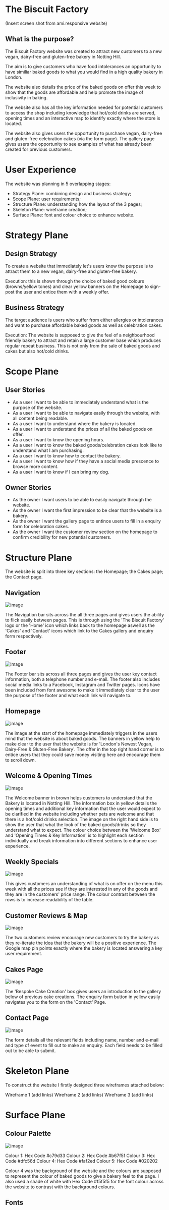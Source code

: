 <h1> The Biscuit Factory </h1>

(Insert screen shot from ami.responsive website)

<h2> What is the purpose? </h2>
The Biscuit Factory website was created to attract new customers to a new vegan, dairy-free and gluten-free bakery in Notting Hill.

The aim is to give customers who have food intolerances an opportunity to have similiar baked goods to what you would find in a high quality bakery in 
London. 

The website also details the price of the baked goods on offer this week to show that the goods are affordable and help promote the image of inclusivity in baking. 

The website also has all the key information needed for potential customers to access the shop including knowledge that hot/cold drinks are served, opening times and an interactive map to identify exactly where the store is located.

The website also gives users the opportunity to purchase vegan, dairy-free and gluten-free celebration cakes (via the form page). The gallery page gives users the opportunity to see examples of what has already been created for previous customers.

<h1> User Experience </h1>
The website was planning in 5 overlapping stages:

<ul>
  <li> Strategy Plane: combining design and business strategy; </li>
  <li> Scope Plane: user requirements; </li>
  <li> Structure Plane: understanding how the layout of the 3 pages; </li>
  <li> Skeleton Plane: wireframe creation; </li>
  <li> Surface Plane: font and colour choice to enhance website. </li>
 </ul>
  
<h1> Strategy Plane </h1>
 
<h2> Design Strategy </h2>
To create a website that immediately let's users know the purpose is to attract them to a  new vegan, dairy-free and gluten-free bakery.
 
Execution: this is shown through the choice of baked good colours (browns/yellow tones) and clear yellow banners on the Homepage to sign-post the user and entice them with a weekly offer.

<h2> Business Strategy </h2>
The target audience is users who suffer from either allergies or intolerances and want to purchase affordable baked goods as well as celebration cakes. 
 
Execution: The website is supposed to give the feel of a neighbourhood friendly bakery to attract and retain a large customer base which produces regular repeat business. This is not only from the sale of baked goods and cakes but also hot/cold drinks.
 
<h1> Scope Plane </h1>

<h2> User Stories </h2>
<ul>
  <li> As a user I want to be able to immediately understand what is the purpose of the website. </li>
  <li> As a user I want to be able to navigate easily through the website, with all content being readable. </li>
  <li> As a user I want to understand where the bakery is located.</li>
  <li> As a user I want to understand the prices of all the baked goods on offer. </li>
  <li> As a user I want to know the opening hours. </li>
  <li> As a user I want to know the baked goods/celebration cakes look like to understand what I am purchasing. </li>
  <li> As a user I want to know how to contact the bakery. </li>
  <li> As a user I want to know how if they have a social media prescence to browse more content. </li>
  <li> As a user I want to know if I can bring my dog. </li>
 </ul>
 
 <h2> Owner Stories </h2>
<ul>
  <li> As the owner I want users to be able to easily navigate through the website. </li>
  <li> As the owner I want the first impression to be clear that the website is a bakery. </li>
  <li> As the owner I want the gallery page to entince users to fill in a enquiry form for celebration cakes.</li>
  <li> As the owner I want the customer review section on the homepage to confirm credibility for new potential customers.</li>
</ul>
 
 
<h1> Structure Plane </h1>

The website is split into three key sections: the Homepage; the Cakes page; the Contact page.

<h2> Navigation </h2>

![image](https://user-images.githubusercontent.com/122119585/215325637-238c2c12-c142-4ddf-aeae-61f41edd3826.png)

The Navigation bar sits across the all three pages and gives users the ability to flick easily between pages. This is through using the 'The Biscuit Factory' logo or the 'Home' icon which links back to the homepage aswell as the 'Cakes' and 'Contact' icons which link to the Cakes gallery and enquiry form respectively.

<h2> Footer </h2>

![image](https://user-images.githubusercontent.com/122119585/215328732-1ef9484d-6fb9-4057-9436-83032430c507.png)

The Footer bar sits across all three pages and gives the user key contact information, both a telephone number and e-mail. The footer also includes social media links to a Facebook, Instagram and Twitter pages. Icons have been included from font awesome to make it immediately clear to the user the purpose of the footer and what each link will navigate to.
 
 <h2> Homepage </h2>

 ![image](https://user-images.githubusercontent.com/122119585/215326073-18616e24-548b-4f1c-8b9f-4e2af2468cd9.png)
 
The image at the start of the homepage immediately triggers in the users mind that the website is about baked goods. The banners in yellow help to make clear to the user that the website is for 'London's Newest Vegan, Dairy-Free & Gluten-Free Bakery'. The offer in the top right hand corner is to entice users that they could save money visiting here and encourage them to scroll down.

<h2> Welcome & Opening Times </h2>

![image](https://user-images.githubusercontent.com/122119585/215326286-808b3b7c-a5b4-4c2e-b70c-570b8c1722cd.png)

The Welcome banner in brown helps customers to understand that the Bakery is located in Notting Hill. The information box in yellow details the opening times and additional key information that the user would expect to be clarified in the website including whether pets are welcome and that there is a hot/cold drinks selection. The image on the right hand side is to show the user that what the look of the baked goods/drinks so they understand what to expect. The colour choice between the 'Welcome Box' and 'Opening Times & Key Information' is to highlight each section individually and break information into different sections to enhance user experience.

<h2> Weekly Specials </h2>

![image](https://user-images.githubusercontent.com/122119585/215327660-66cedf17-1357-47f2-8ede-cefc5928e6f4.png)

This gives customers an understanding of what is on offer on the menu this week with all the prices see if they are interested in any of the goods and they are in the customers' price range. The colour contrast between the rows is to increase readability of the table.

<h2> Customer Reviews & Map </h2>

![image](https://user-images.githubusercontent.com/122119585/215327901-fb782a6c-0ec4-41ad-8cb5-daae2ba6efec.png)

The two customers review encourage new customers to try the bakery as they re-iterate the idea that the bakery will be a positive experience. The Google map pin points exactly where the bakery is located answering a key user requirement.

<h2> Cakes Page </h2>

![image](https://user-images.githubusercontent.com/122119585/215329587-03713e43-60aa-4f94-9cee-66dc6f807dff.png)

The 'Bespoke Cake Creation' box gives users an introduction to the gallery below of previous cake creations. The enquiry form button in yellow easily navigates you to the form on the 'Contact' Page.

<h2> Contact Page </h2>

![image](https://user-images.githubusercontent.com/122119585/215329950-836bf4bd-2ddf-48c8-9613-3c3e25fbb9cc.png)

The form details all the relevant fields including name, number and e-mail and type of event to fill out to make an enquiry. Each field needs to be filled out to be able to submit. 

<h1> Skeleton Plane </h1>

To construct the website I firstly designed three wireframes attached below:

Wireframe 1 (add links)
Wireframe 2 (add links)
Wireframe 3 (add links)

<h1> Surface Plane </h1>

<h2> Colour Palette </h2>

![image](https://user-images.githubusercontent.com/122119585/215336740-2bcc0776-961f-480d-9cb2-c011960d63a2.png)

Colour 1: Hex Code #c79d33
Colour 2: Hex Code #b67f5f
Colour 3: Hex Code #dfc56d
Colour 4: Hex Code #faf2ed
Colour 5: Hex Code #020202

Colour 4 was the background of the website and the colours are supposed to represent the colour of baked goods to give a bakery feel to the page. I also used a shade of white with Hex Code #f5f5f5 for the font colour across the website to contrast with the background colours.

<h2> Fonts </h2>









  
 




 
 

  
